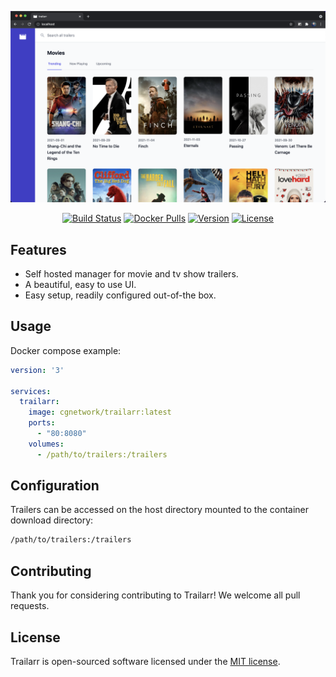 ![Preview](docs/preview.png)

<p align="center">
    <a href="https://github.com/cgnetwork/trailarr/actions"><img src="https://img.shields.io/github/workflow/status/cgnetwork/trailarr/Master" alt="Build Status"></a>
  <a href="https://hub.docker.com/r/cgnetwork/trailarr"><img src="https://img.shields.io/docker/pulls/cgnetwork/trailarr" alt="Docker Pulls"></a>
    <a href="https://hub.docker.com/r/cgnetwork/trailarr/tags"><img src="https://img.shields.io/docker/v/cgnetwork/trailarr" alt="Version"></a>
    <a href="https://github.com/cgnetwork/trailarr/blob/master/LICENSE"><img src="https://img.shields.io/github/license/cgnetwork/trailarr" alt="License"></a>
</p>

## Features

* Self hosted manager for movie and tv show trailers.
* A beautiful, easy to use UI.
* Easy setup, readily configured out-of-the box.

## Usage

Docker compose example:

```yaml
version: '3'

services:
  trailarr:
    image: cgnetwork/trailarr:latest
    ports:
      - "80:8080"
    volumes:
      - /path/to/trailers:/trailers
```

## Configuration

Trailers can be accessed on the host directory mounted to the container download directory:
```bash
/path/to/trailers:/trailers
```

## Contributing

Thank you for considering contributing to Trailarr! We welcome all pull requests.

## License

Trailarr is open-sourced software licensed under the [MIT license](https://github.com/cgnetwork/trailarr/blob/master/LICENSE).
